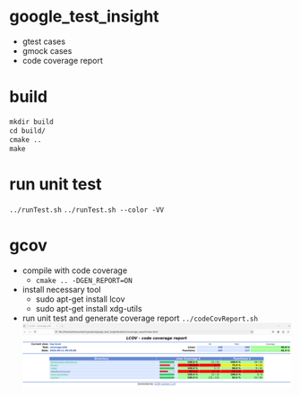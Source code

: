# google_test_insight
* gtest cases
* gmock cases
* code coverage report

# build 
```
mkdir build
cd build/
cmake ..
make
```

# run unit test
`../runTest.sh` 
`../runTest.sh --color -VV` 

# gcov
* compile with code coverage 
    * `cmake .. -DGEN_REPORT=ON`
* install necessary tool
    * sudo apt-get install lcov
    * sudo apt-get install xdg-utils
* run unit test and generate coverage report 
`../codeCovReport.sh`
![report](res/report_demo.png)


